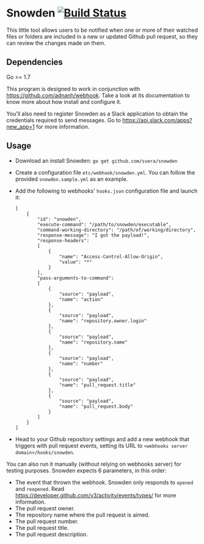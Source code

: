 # Snowden [![Build Status](https://travis-ci.org/svera/snowden.svg?branch=master)](https://travis-ci.org/svera/snowden)
This little tool allows users to be notified when one or more of their watched files or folders are included in a new or updated 
Github pull request, so they can review the changes made on them.

## Dependencies

Go >= 1.7

This program is designed to work in conjunction with https://github.com/adnanh/webhook. Take a look at its documentation to know
more about how install and configure it.

You'll also need to register Snowden as a Slack application to obtain the credentials required to send messages.
Go to https://api.slack.com/apps?new_app=1 for more information.

## Usage

* Download an install Snowden: `go get github.com/svera/snowden`

* Create a configuration file `etc/webhook/snowden.yml`. You can follow the provided `snowden.sample.yml` as an example.

* Add the following to webhooks' `hooks.json` configuration file and launch it:
    ```
    [
        {
            "id": "snowden",
            "execute-command": "/path/to/snowden/executable",
            "command-working-directory": "/path/of/working/directory",
            "response-message": "I got the payload!",
            "response-headers":
            [
                {
                    "name": "Access-Control-Allow-Origin",
                    "value": "*"
                }
            ],
            "pass-arguments-to-command":
            [
                {
                    "source": "payload",
                    "name": "action"
                },
                {
                    "source": "payload",
                    "name": "repository.owner.login"
                },
                {
                    "source": "payload",
                    "name": "repository.name"
                },      
                {
                    "source": "payload",
                    "name": "number"
                },
                {
                    "source": "payload",
                    "name": "pull_request.title"
                },
                {
                    "source": "payload",
                    "name": "pull_request.body"
                }            
            ]
        }
    ]
    ```

* Head to your Github repository settings and add a new webhook that triggers with pull request events, setting its URL 
to `<webhooks server domain>/hooks/snowden`.

You can also run it manually (without relying on webhooks server) for testing purposes. Snowden expects 6 parameters, in this order:

* The event that thrown the webhook. Snowden only responds to `opened` and `reopened`.
Read https://developer.github.com/v3/activity/events/types/ for more information.
* The pull request owner.
* The repository name where the pull request is aimed.
* The pull request number.
* The pull request title.
* The pull request description.
